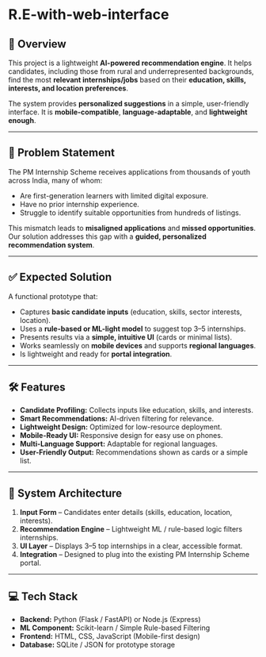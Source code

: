 # R.E-with-web-interface

## 📌 Overview
This project is a lightweight **AI-powered recommendation engine**. It helps candidates, including those from rural and underrepresented backgrounds, find the most **relevant internships/jobs** based on their **education, skills, interests, and location preferences**.  

The system provides **personalized suggestions** in a simple, user-friendly interface. It is **mobile-compatible**, **language-adaptable**, and **lightweight enough**.

---

## 🎯 Problem Statement
The PM Internship Scheme receives applications from thousands of youth across India, many of whom:
- Are first-generation learners with limited digital exposure.
- Have no prior internship experience.
- Struggle to identify suitable opportunities from hundreds of listings.

This mismatch leads to **misaligned applications** and **missed opportunities**.  
Our solution addresses this gap with a **guided, personalized recommendation system**.

---

## ✅ Expected Solution
A functional prototype that:
- Captures **basic candidate inputs** (education, skills, sector interests, location).
- Uses a **rule-based or ML-light model** to suggest top 3–5 internships.
- Presents results via a **simple, intuitive UI** (cards or minimal lists).
- Works seamlessly on **mobile devices** and supports **regional languages**.
- Is lightweight and ready for **portal integration**.

---

## 🛠️ Features
- **Candidate Profiling:** Collects inputs like education, skills, and interests.
- **Smart Recommendations:** AI-driven filtering for relevance.
- **Lightweight Design:** Optimized for low-resource deployment.
- **Mobile-Ready UI:** Responsive design for easy use on phones.
- **Multi-Language Support:** Adaptable for regional languages.
- **User-Friendly Output:** Recommendations shown as cards or a simple list.

---

## 📐 System Architecture
1. **Input Form** – Candidates enter details (skills, education, location, interests).  
2. **Recommendation Engine** – Lightweight ML / rule-based logic filters internships.  
3. **UI Layer** – Displays 3–5 top internships in a clear, accessible format.  
4. **Integration** – Designed to plug into the existing PM Internship Scheme portal.

---

## 💻 Tech Stack
- **Backend:** Python (Flask / FastAPI) or Node.js (Express)  
- **ML Component:** Scikit-learn / Simple Rule-based Filtering  
- **Frontend:** HTML, CSS, JavaScript (Mobile-first design)  
- **Database:** SQLite / JSON for prototype storage
